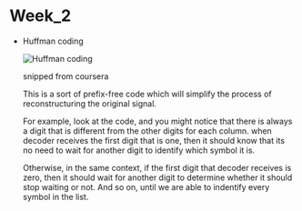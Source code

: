 # Week_2

- Huffman coding

    ![Huffman coding]("./Image/Huffman_coding.jpg")

    snipped from coursera

    This is a sort of prefix-free code which will simplify the process of reconstructuring the original signal. 
    
    For example, look at the code, and you might notice that there is always a digit that is different from the other digits for each column. when decoder receives the first digit that is one, then it should know that its no need to wait for another digit to identify which symbol it is. 
    
    Otherwise, in the same context, if the first digit that decoder receives is zero, then it should wait for another digit to determine whether it should stop waiting or not. And so on, until we are able to indentify every symbol in the list.

